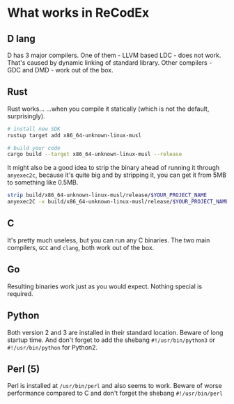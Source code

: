 # What works in ReCodEx

## D lang

D has 3 major compilers. One of them - LLVM based LDC - does not work. That's caused by dynamic linking of standard library. Other compilers - GDC and DMD - work out of the box.

## Rust

Rust works... ...when you compile it statically (which is not the default, surprisingly).

```sh
# install new SDK
rustup target add x86_64-unknown-linux-musl

# build your code
cargo build --target x86_64-unknown-linux-musl --release
```

It might also be a good idea to strip the binary ahead of running it through `anyexec2c`, because it's quite big and by stripping it, you can get it from 5MB to something like 0.5MB.

```sh
strip build/x86_64-unknown-linux-musl/release/$YOUR_PROJECT_NAME
anyexec2C -x build/x86_64-unknown-linux-musl/release/$YOUR_PROJECT_NAME > /tmp/source.c
```

## C

It's pretty much useless, but you can run any C binaries. The two main compilers, `GCC` and `clang`, both work out of the box.

## Go

Resulting binaries work just as you would expect. Nothing special is required.

## Python

Both version 2 and 3 are installed in their standard location. Beware of long startup time. And don't forget to add the shebang `#!/usr/bin/python3` or `#!/usr/bin/python` for Python2.

## Perl (5)

Perl is installed at `/usr/bin/perl` and also seems to work. Beware of worse performance compared to C and don't forget the shebang `#!/usr/bin/perl`
